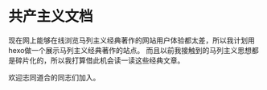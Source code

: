 # 共产主义文档
现在网上能够在线浏览马列主义经典著作的网站用户体验都太差，所以我计划用hexo做一个展示马列主义经典著作的站点。
而且以前我接触到的马列主义思想都是碎片化的，所以我打算借此机会读一读这些经典文章。

欢迎志同道合的同志们加入。

